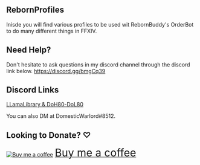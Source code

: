 ## RebornProfiles
Inisde you will find various profiles to be used wit RebornBuddy's OrderBot to do many different things in FFXIV.

## Need Help?
Don't hesitate to ask questions in my discord channel through the discord link below.
https://discord.gg/bmgCq39

## Discord Links
[LLamaLibrary & DoH80-DoL80](https://discord.gg/aFZRBhAYPJ)

You can also DM at DomesticWarlord#8512.

## Looking to Donate? ♡
<a class="bmc-button" target="_blank" href="https://ko-fi.com/domesticwarlord86"><img src="https://cdn.buymeacoffee.com/buttons/bmc-new-btn-logo.svg" alt="Buy me a coffee"><span style="margin-left:5px;font-size:28px !important;">Buy me a coffee</span></a>


